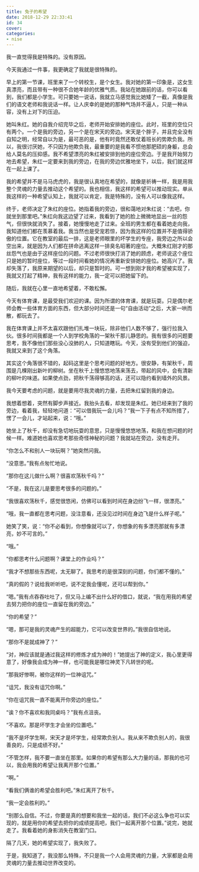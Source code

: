 ```yaml
---
title: 兔子的希望
date: 2018-12-29 22:33:41
id: 34
cover: 
categories:
- nise
---
```


 我一直觉得我是特殊的。没有原因。

 今天我通过一件事，我更确定了我就是很特殊的。

 早上的第一节课，班里来了一个转校生，是个女生。我对她的第一印象是，这女生真漂亮，而且带有一种很不合她年龄的优雅气质。我站在她跟前的话，你可以看到，我们都是小学生。可只要她一说话，我就立马感觉我比她矮了一截，真像是我们的语文老师和我说话一样。让人庆幸的是她的那种气场并不逼人，只是一种从容，没有上对下的压迫。

 她叫朱红。她的自我介绍完毕之后，老师开始安排她的座位。此时，班里的空位只有两个。一个是我的旁边，另一个是在宋天的旁边。宋天是个胖子，并且完全没有自知之明，经常自以为是，最可恶的是，他有时竟然还敢仗着班长的势欺负我。所以，我很讨厌她，不只因为他欺负我，最重要的是我看不惯他那肥硕的身躯，总会给人莫名的压抑感。我不希望漂亮的朱红被安排到他的座位旁边。于是我开始努力地去希望，朱红一定要来到我的旁边，在我的旁边优雅地坐下，以后，我们就这样在一起上课了。

 我的希望并不是马马虎虎的，我是很认真地在希望的，就像是祈祷一样，我是用我整个灵魂的力量去推动这个希望的。我也相信，我这样的希望可以推动现实。单从我这样的一种希望认知上，我就可以肯定，我是特殊的，没有人可以像我这样。

 终于，老师决定了朱红的座位。她指着我的旁边，很和蔼地对朱红说：“去吧，你就坐到那里吧。”朱红向我这边望了过来，我看到了她的脸上微微地显出一丝的怨气，但很快就消失了。接着，她慢慢地走了过来。全班的男生都在看着她走向我，我知道他们都在羡慕着我。我当然也是受宠若惊，因为我这样的位置并不是值得骄傲的位置。它在教室的最后一排，这是老师眼里的坏学生的专座，我旁边之所以会空出来，就是因为人们都在拼命逃离这样一排臭名昭著的座位。大概朱红刚才的那丝怨气也是由于这样座位的问题。不过老师很快打消了她的顾虑，老师说这个座位只是她的暂时座位，等过一段时间看她的情况再重新安排她的座位。她高兴了。我却失落了，我原来期望的以后，却只是暂时的。可一想到刚才我的希望被实现了，我就又打起了精神，我有这样的能力，我一定可以把她留下的。

 随后，我就在心里一直地希望着，不敢松懈。

 今天有体育课，是最受我们欢迎的课。因为所谓的体育课，就是玩耍。只是偶尔老师会教一些体育方面的东西，但大部分时间还是一句“自由活动”之后，大家一哄而散，都玩去了。

 我在体育课上并不太喜欢跟他们扎堆一块玩，除非他们人数不够了，强行拉我入伙。很多时间我都是一个人到学校角落的一架秋千那儿静思的。我有很多的问题要思考，我不像他们那些没心没肺的人，只知道瞎玩。今天，没有受到他们的强迫，我就又来到了这个角落。

 其实这个角落很不错的，起码这里是个思考问题的好地方。很安静，有架秋千，周围是几棵刚出新叶的柳树。坐在秋千上慢悠悠地荡来荡去，带起的风中，会有清新的柳叶的味道。如果使点劲，把秋千荡得够高的话，还可以隐约看到墙外的风景。

 我今天要考虑的问题，就是要用尽我灵魂的力量，去把朱红留到我的身边。

 我想着想着，突然有脚步声接近。我抬头去看，却发现是朱红。她已经来到了我的旁边，看着我，轻轻地问道：“可以借我玩一会儿吗？”我一下子有点不知所措了，愣了一会儿，才站起来，说：“哦。”

 她坐上了秋千，却没有急切地玩耍的意思，只是慢慢悠悠地荡，和我在想问题的时候一样。难道她也喜欢思考那些奇怪神秘的问题？我就站在旁边，没有走开。

 “你怎么不和别人一块玩啊？”她突然问我。

 “没意思。”我有点匆忙地说。

 “那你在这儿做什么啊？很喜欢荡秋千吗？”

 “不是，我在这儿是要思考很多的问题的。”

 “我很喜欢荡秋千，感觉很悠闲，仿佛可以看到时间在身边纷飞一样，很漂亮。”

 “哦，我一直都在思考问题，没注意看，还没见过时间在身边飞是什么样子呢。”

 她笑了笑，说：“你不必看到，你想像就可以了，你想象的有多漂亮那就有多漂亮，妙不可言的。”

 “哦。”

 “你都思考什么问题啊？课堂上的作业吗？”

 “我才不想那些东西呢，太无聊了。我思考的是很深刻的问题，你们都不懂的。”

 “真的假的？说给我听听吧，说不定我会懂呢，还可以帮到你。”

 “嗯。”我有点吞吞吐吐了，但又马上编不出什么好的借口，就说，“我在用我的希望去努力把你的座位一直留在我的旁边。”

 “你的希望？”

 “嗯，那可是我的灵魂产生的超能力，它可以改变世界的。”我很自信地说。

 “那你不是就成神了？”

 “对，神应该就是通过我这样的修炼才成为神的！”她提出了神的定义，我心里更得意了，好像我会成为神一样，也可能我是哪位神灵下凡转世的呢。

 “那我好惨啊，被你这样的一位神诅咒。”

 “诅咒，我没有诅咒你啊。”

 “你在诅咒我一直不能离开你旁边的座位。”

 “诶？你不喜欢和我同桌吗？”我有点沮丧。

 “不喜欢。那是坏学生才会坐的位置吧。”

 “我不是坏学生啊，宋天才是坏学生，经常欺负别人。我从来不欺负别人的，我很善良的，只是成绩不好。”

 “不管怎样，我不要一直坐在那里。如果你的希望有那么大力量的话，那我的也可以，我会用我的希望让我离开那个位置。”

 “啊。”

 “看我们俩谁的希望会胜利吧。”朱红离开了秋千。

 “我一定会胜利的。”

 “别那么自信。不过，你要是真的想要和我坐一起的话，我们不必这么争也可以实现的，就是用你的希望去把你的成绩提高吧，我们一起离开那个位置。”说完，她就走了。我看着她的身影消失在教室门口。

 隔了几天，她的希望实现了，我失败了。

 于是，我知道了，我没那么特殊，不只是我一个人会用灵魂的力量，大家都是会用灵魂的力量去推动世界改变的。
